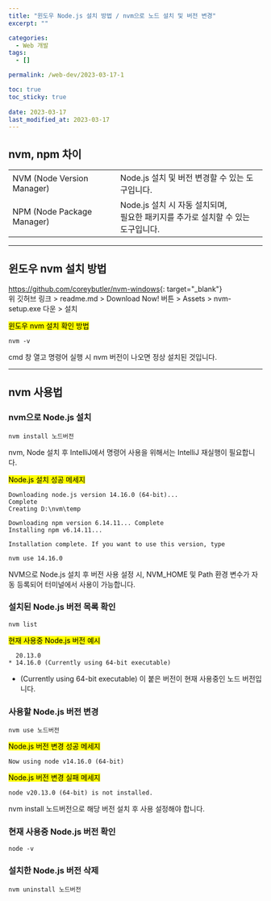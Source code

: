 ```yaml
---
title: "윈도우 Node.js 설치 방법 / nvm으로 노드 설치 및 버전 변경"
excerpt: ""

categories:
  - Web 개발
tags:
  - []

permalink: /web-dev/2023-03-17-1

toc: true
toc_sticky: true
 
date: 2023-03-17
last_modified_at: 2023-03-17
---
```


## nvm, npm 차이
<table>
  <tbody>
    <tr>
      <td>NVM (Node Version Manager)</td>
      <td>Node.js 설치 및 버전 변경할 수 있는 도구입니다.</td>
    </tr>
    <tr>
      <td>NPM (Node Package Manager)</td>
      <td>Node.js 설치 시 자동 설치되며,<br>필요한 패키지를 추가로 설치할 수 있는 도구입니다.</td>
    </tr>
  </tbody>
</table>

---

## 윈도우 nvm 설치 방법

<https://github.com/coreybutler/nvm-windows>{: target="_blank"}  
위 깃허브 링크 > readme.md > Download Now! 버튼 > Assets > nvm-setup.exe 다운 > 설치

<mark>윈도우 nvm 설치 확인 방법</mark>  
```
nvm -v
```
cmd 창 열고 명령어 실행 시 nvm 버전이 나오면 정상 설치된 것입니다.

---

## nvm 사용법

### nvm으로 Node.js 설치
```
nvm install 노드버전
```
nvm, Node 설치 후 IntelliJ에서 명령어 사용을 위해서는 IntelliJ 재실행이 필요합니다.

<mark>Node.js 설치 성공 메세지</mark>
```
Downloading node.js version 14.16.0 (64-bit)...
Complete
Creating D:\nvm\temp

Downloading npm version 6.14.11... Complete
Installing npm v6.14.11...

Installation complete. If you want to use this version, type

nvm use 14.16.0
```
NVM으로 Node.js 설치 후 버전 사용 설정 시,
NVM_HOME 및 Path 환경 변수가 자동 등록되어 터미널에서 사용이 가능합니다.

### 설치된 Node.js 버전 목록 확인
```
nvm list
```

<mark>현재 사용중 Node.js 버전 예시</mark>
```
  20.13.0
* 14.16.0 (Currently using 64-bit executable)
```
* (Currently using 64-bit executable) 이 붙은 버전이 현재 사용중인 노드 버전입니다.

### 사용할 Node.js 버전 변경
```
nvm use 노드버전
```

<mark>Node.js 버전 변경 성공 메세지</mark>
```
Now using node v14.16.0 (64-bit)
```

<mark>Node.js 버전 변경 실패 메세지</mark>
```
node v20.13.0 (64-bit) is not installed.
```
nvm install 노드버전으로 해당 버전 설치 후 사용 설정해야 합니다.

### 현재 사용중 Node.js 버전 확인
```
node -v
```

### 설치한 Node.js 버전 삭제
```
nvm uninstall 노드버전
```
